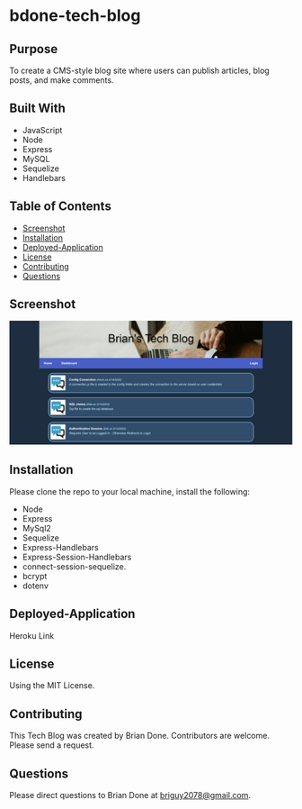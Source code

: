 # bdone-tech-blog

## Purpose 
To create a CMS-style blog site where users can publish articles, blog posts, and make comments.

## Built With
* JavaScript
* Node
* Express
* MySQL
* Sequelize
* Handlebars

## Table of Contents
* [Screenshot](#screenshot)
* [Installation](#installation)
* [Deployed-Application](#deployed-application)
* [License](#license)
* [Contributing](#contributing)
* [Questions](#questions)

## Screenshot
![Alt Brian Done Tech Blog Screenshot](https://github.com/bdoneq7/bdone-tech-blog/blob/main/images/screenshot.PNG?raw=true "Brian Done Tech Blog Screenshot")

## Installation 
Please clone the repo to your local machine, install the following:

* Node
* Express
* MySql2
* Sequelize
* Express-Handlebars
* Express-Session-Handlebars
* connect-session-sequelize.
* bcrypt
* dotenv

## Deployed-Application
Heroku Link

## License 
Using the MIT License.

## Contributing 
This Tech Blog was created by Brian Done. Contributors are welcome. Please send a request.

## Questions
Please direct questions to Brian Done at briguy2078@gmail.com. 